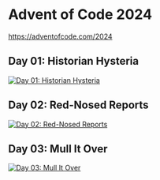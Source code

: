 # Advent of Code 2024

https://adventofcode.com/2024

## Day 01: Historian Hysteria

[![Day 01: Historian Hysteria](https://img.youtube.com/vi/nLVnqRmFZRU/0.jpg)](https://www.youtube.com/watch?v=nLVnqRmFZRU)

## Day 02: Red-Nosed Reports

[![Day 02: Red-Nosed Reports](https://img.youtube.com/vi/DNSDvS82osM/0.jpg)](https://www.youtube.com/watch?v=DNSDvS82osM)

## Day 03: Mull It Over

[![Day 03: Mull It Over](https://img.youtube.com/vi/E2YuJ3Uxg9o/0.jpg)](https://www.youtube.com/watch?v=E2YuJ3Uxg9o)

